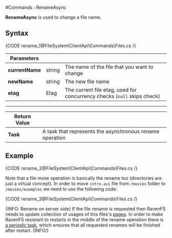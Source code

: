 ﻿#Commands : RenameAsync

**RenameAsync** is used to change a file name.

## Syntax

{CODE rename_1@FileSystem\ClientApi\Commands\Files.cs /}

| Parameters | | |
| ------------- | ------------- | ----- |
| **currentName** | string | The name of the file that you want to change |
| **newName** | string | The new file name |
| **etag** | Etag | The current file etag, used for concurrency checks (`null` skips check) |

<hr />

| Return Value | |
| ------------- | ------------- |
| **Task** | A task that represents the asynchronous rename operation |

## Example

{CODE rename_2@FileSystem\ClientApi\Commands\Files.cs /}

Note that a file move operation is basically the rename too (directories are just a virtual concept). In order to move `intro.avi` file from `/movies` folder
to `/movies/examples` we need to use the following code:

{CODE rename_3@FileSystem\ClientApi\Commands\Files.cs /}

{INFO: Rename on server side}
If the file rename is requested then RavenFS needs to update collection of usages of this files's [pages](../../../files#pages). In order to make RavenFS resistant to restarts 
in the middle of the rename operation there is [a periodic task](../../../server/background-tasks), which ensures that all requested renames will be finished after restart.
{INFO/}